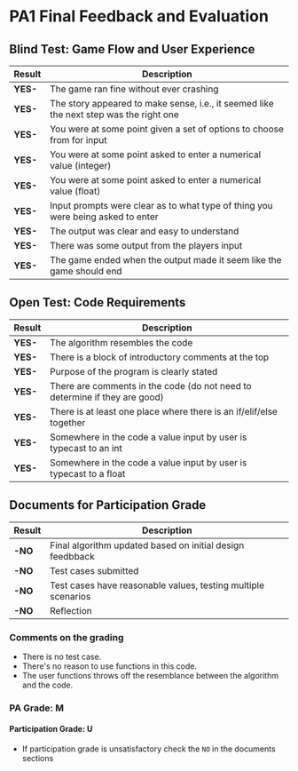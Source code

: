 # PA1 Final Feedback and Evaluation

## Blind Test: Game Flow and User Experience
| Result     | Description                                                                            |
|------------|----------------------------------------------------------------------------------------|
| **YES-** | The game ran fine without ever crashing                                                |
| **YES-** | The story appeared to make sense, i.e., it seemed like the next step was the right one |
| **YES-** | You were at some point given a set of options to choose from for input                 |
| **YES-** | You were at some point asked to enter a numerical value (integer)                      |
| **YES-** | You were at some point asked to enter a numerical value (float)                        |
| **YES-** | Input prompts were clear as to what type of thing you were being asked to enter        |
| **YES-** | The output was clear and easy to understand                                            |
| **YES-** | There was some output from the players input                                           |
| **YES-** | The game ended when the output made it seem like the game should end                   |



## Open Test: Code Requirements
| Result     | Description                                                          |
|------------|----------------------------------------------------------------------|
| **YES-** | The algorithm resembles the code                                     |
| **YES-** | There is a block of introductory comments at the top                 |  
| **YES-** | Purpose of the program is clearly stated                             |  
| **YES-** | There are comments in the code (do not need to determine if they are good)|
| **YES-** | There is at least one place where there is an if/elif/else together  |
| **YES-** | Somewhere in the code a value input by user is typecast to an int    |
| **YES-** | Somewhere in the code a value input by user is typecast to a float   |

## Documents for Participation Grade
| Result     | Description                                                   |
|------------|---------------------------------------------------------------|
| **-NO** | Final algorithm updated based on initial design feedbback     |
| **-NO** | Test cases submitted                                          |
| **-NO** | Test cases have reasonable values, testing multiple scenarios |
| **-NO** | Reflection                                                    |


### Comments on the grading
- There is no test case. 
- There's no reason to use functions in this code. 
- The user functions throws off the resemblance between the algorithm and the code. 
### PA Grade: M

#### Participation Grade: U
 - If participation grade is unsatisfactory check the `NO` in the documents sections

